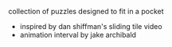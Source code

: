 collection of puzzles designed to fit in a pocket

- inspired by dan shiffman's sliding tile video
- animation interval by jake archibald